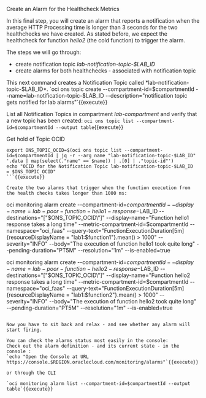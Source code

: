  Create an Alarm for the Healthcheck Metrics

 In this final step, you will create an alarm that reports a notification when the average HTTP Processing time is longer than 3 seconds for the two healthchecks we have created. As stated before, we expect the healthcheck for function *hello2* (the cold function) to trigger the alarm.

 The steps we will go through:
* create notification topic *lab-notification-topic-$LAB_ID*
* create alarms for both healthchecks - associated with notification topic

This next command creates a Notification Topic called *lab-notification-topic-$LAB_ID*.
`oci ons topic create --compartment-id=$compartmentId --name=lab-notification-topic-$LAB_ID --description="notification topic gets notified for lab alarms"`{{execute}}

List all Notification Topics in compartment *lab-compartment* and verify that a new topic has been created:
`oci ons topic list --compartment-id=$compartmentId --output table`{{execute}}

Get hold of Topic OCID
```
export ONS_TOPIC_OCID=$(oci ons topic list --compartment-id=$compartmentId | jq -r --arg name "lab-notification-topic-$LAB_ID" '.data | map(select(."name" == $name)) | .[0] | ."topic-id"')
echo "OCID for the Notification Topic lab-notification-topic-$LAB_ID  = $ONS_TOPIC_OCID"
```{{execute}}

Create the two alarms that trigger when the function execution from the health checks takes longer than 1000 ms:
```
oci monitoring alarm create --compartment-id=$compartmentId --display-name=lab-poor-function-hello1-response-$LAB_ID --destinations="[\"$ONS_TOPIC_OCID\"]"  --display-name="Function hello1 response takes a long time" --metric-compartment-id=$compartmentId --namespace="oci_faas"  --query-text="FunctionExecutionDuration[5m]{resourceDisplayName = \"lab1:$function1\"}.mean() > 1000"  --severity="INFO" --body="The execution of function hello1 took quite long" --pending-duration="PT5M"  --resolution="1m" --is-enabled=true

oci monitoring alarm create --compartment-id=$compartmentId --display-name=lab-poor-function-hello2-response-$LAB_ID --destinations="[\"$ONS_TOPIC_OCID\"]"  --display-name="Function hello2 response takes a long time" --metric-compartment-id=$compartmentId --namespace="oci_faas"  --query-text="FunctionExecutionDuration[5m]{resourceDisplayName = \"lab1:$function2\"}.mean() > 1000"  --severity="INFO" --body="The execution of function hello2 took quite long" --pending-duration="PT5M"  --resolution="1m" --is-enabled=true
```{{execute}}

Now you have to sit back and relax - and see whether any alarm will start firing.

You can check the alarms status most easily in the console:
Check out the alarm definition - and its current state - in the console :
`echo "Open the Console at URL https://console.$REGION.oraclecloud.com/monitoring/alarms"`{{execute}}

or through the CLI

`oci monitoring alarm list --compartment-id=$compartmentId --output table`{{execute}}

